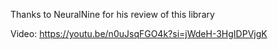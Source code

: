 Thanks to NeuralNine for his review of this library

Video: https://youtu.be/n0uJsqFGO4k?si=jWdeH-3HgIDPVjgK